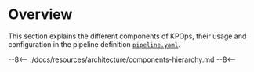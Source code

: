 # Overview 

This section explains the different components of KPOps, 
their usage and configuration in the pipeline 
definition [`pipeline.yaml`](../../../resources/pipeline-components/pipeline.md).

--8<--
./docs/resources/architecture/components-hierarchy.md
--8<--
